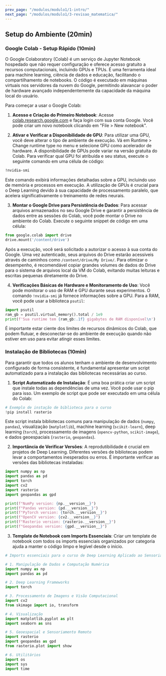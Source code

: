 ```yaml
---
prev_page: "/modulos/modulo1/1-intro/"
next_page: "/modulos/modulo1/3-revisao_matematica/"
---
```


## Setup do Ambiente (20min)

### Google Colab - Setup Rápido (10min)

O Google Colaboratory (Colab) é um serviço de Jupyter Notebook hospedado que não requer configuração e oferece acesso gratuito a recursos computacionais, incluindo GPUs e TPUs. É uma ferramenta ideal para machine learning, ciência de dados e educação, facilitando o compartilhamento de notebooks. O código é executado em máquinas virtuais nos servidores da nuvem do Google, permitindo alavancar o poder de hardware avançado independentemente da capacidade da máquina local do usuário.

Para começar a usar o Google Colab:

1. **Acesso e Criação do Primeiro Notebook**: Acesse [colab.research.google.com](https://colab.research.google.com) e faça login com sua conta Google. Você pode criar um novo notebook clicando em "File > New notebook".

2. **Ativar e Verificar a Disponibilidade de GPU**: Para utilizar uma GPU, você deve alterar o tipo de ambiente de execução. Vá em Runtime > Change runtime type no menu e selecione GPU como acelerador de hardware. A disponibilidade de GPUs pode variar na versão gratuita do Colab. Para verificar qual GPU foi atribuída e seu status, execute o seguinte comando em uma célula de código:

```bash
!nvidia-smi
```

Este comando exibirá informações detalhadas sobre a GPU, incluindo uso de memória e processos em execução. A utilização de GPUs é crucial para o Deep Learning devido à sua capacidade de processamento paralelo, que acelera significativamente o treinamento de redes neurais.

3. **Montar o Google Drive para Persistência de Dados**: Para acessar arquivos armazenados no seu Google Drive e garantir a persistência de dados entre as sessões do Colab, você pode montar o Drive no ambiente do Colab. Execute o seguinte snippet de código em uma célula:

```python
from google.colab import drive
drive.mount('/content/drive')
```

Após a execução, você será solicitado a autorizar o acesso à sua conta do Google. Uma vez autenticado, seus arquivos do Drive estarão acessíveis através de caminhos como `/content/drive/My Drive/`. Para otimizar o desempenho, é recomendável copiar grandes volumes de dados do Drive para o sistema de arquivos local da VM do Colab, evitando muitas leituras e escritas pequenas diretamente do Drive.

4. **Verificações Básicas de Hardware e Monitoramento de Uso**: Você pode monitorar o uso de RAM e GPU durante seus experimentos. O comando `!nvidia-smi` já fornece informações sobre a GPU. Para a RAM, você pode usar a biblioteca `psutil`:

```python
import psutil
ram_gb = psutil.virtual_memory().total / 1e9
print(f'Sua runtime tem {ram_gb:.1f} gigabytes de RAM disponível\n')
```

É importante estar ciente dos limites de recursos dinâmicos do Colab, que podem flutuar, e desconectar-se do ambiente de execução quando não estiver em uso para evitar atingir esses limites.

### Instalação de Bibliotecas (10min)

Para garantir que todos os alunos tenham o ambiente de desenvolvimento configurado de forma consistente, é fundamental apresentar um script automatizado para a instalação das bibliotecas necessárias ao curso.

1. **Script Automatizado de Instalação**: É uma boa prática criar um script que instale todas as dependências de uma vez. Você pode usar o pip para isso. Um exemplo de script que pode ser executado em uma célula do Colab:

```python
# Exemplo de instação de biblioteca para o curso
!pip install rasterio
```

Este script instala bibliotecas comuns para manipulação de dados (`numpy`, `pandas`), visualização (`matplotlib`), machine learning (`scikit-learn`), deep learning (`torch`), processamento de imagens (`opencv-python`, `scikit-image`), e dados geoespaciais (`rasterio`, `geopandas`).

2. **Importância de Verificar Versões**: A reprodutibilidade é crucial em projetos de Deep Learning. Diferentes versões de bibliotecas podem levar a comportamentos inesperados ou erros. É importante verificar as versões das bibliotecas instaladas:

```python
import numpy as np
import pandas as pd
import torch
import cv2
import rasterio
import geopandas as gpd

print(f"NumPy version: {np.__version__}")
print(f"Pandas version: {pd.__version__}")
print(f"PyTorch version: {torch.__version__}")
print(f"OpenCV version: {cv2.__version__}")
print(f"Rasterio version: {rasterio.__version__}")
print(f"Geopandas version: {gpd.__version__}")
```

3. **Template de Notebook com Imports Essenciais**: Criar um template de notebook com todos os imports essenciais organizados por categoria ajuda a manter o código limpo e legível desde o início.

```python
# Imports essenciais para o curso de Deep Learning Aplicado ao Sensoriamento Remoto

# 1. Manipulação de Dados e Computação Numérica
import numpy as np
import pandas as pd

# 2. Deep Learning Frameworks
import torch

# 3. Processamento de Imagens e Visão Computacional
import cv2
from skimage import io, transform

# 4. Visualização
import matplotlib.pyplot as plt
import seaborn as sns

# 5. Geoespacial e Sensoriamento Remoto
import rasterio
import geopandas as gpd
from rasterio.plot import show

# 6. Utilitários
import os
import sys
import time
```
